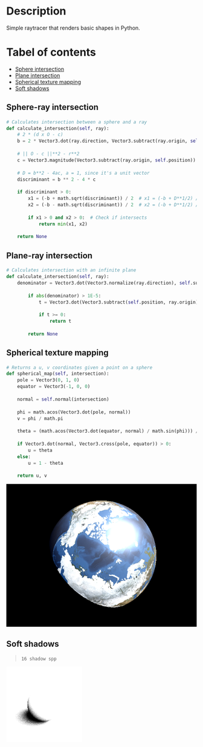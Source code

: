 # Description
Simple raytracer that renders basic shapes in Python.

# Tabel of contents
- [Sphere intersection](#Sphere-ray-intersection)
- [Plane intersection](#Plane-ray-intersection)
- [Spherical texture mapping](#Spherical-texture-mapping)
- [Soft shadows](#Soft-shadows)

## Sphere-ray intersection

```Python
# Calculates intersection between a sphere and a ray
def calculate_intersection(self, ray):
    # 2 * (d x O - c)
    b = 2 * Vector3.dot(ray.direction, Vector3.subtract(ray.origin, self.position))

    # || O - c ||**2 - r**2
    c = Vector3.magnitude(Vector3.subtract(ray.origin, self.position)) ** 2 - self.radius ** 2

    # D = b**2 - 4ac, a = 1, since it's a unit vector
    discriminant = b ** 2 - 4 * c

    if discriminant > 0:
        x1 = (-b + math.sqrt(discriminant)) / 2  # x1 = (-b + D**1/2) / 2a
        x2 = (-b - math.sqrt(discriminant)) / 2  # x2 = (-b + D**1/2) / 2a

        if x1 > 0 and x2 > 0:  # Check if intersects
            return min(x1, x2)

    return None
```

## Plane-ray intersection

```Python
# Calculates intersection with an infinite plane
def calculate_intersection(self, ray):
    denominator = Vector3.dot(Vector3.normalize(ray.direction), self.surface_normal)

        if abs(denominator) > 1E-5:
            t = Vector3.dot(Vector3.subtract(self.position, ray.origin), self.surface_normal) / denominator

            if t >= 0:
                return t

        return None
```
## Spherical texture mapping
```Python
# Returns a u, v coordinates given a point on a sphere
def spherical_map(self, intersection):
    pole = Vector3(0, 1, 0)
    equator = Vector3(-1, 0, 0)

    normal = self.normal(intersection)

    phi = math.acos(Vector3.dot(pole, normal))
    v = phi / math.pi

    theta = (math.acos(Vector3.dot(equator, normal) / math.sin(phi))) / (2 * math.pi)

    if Vector3.dot(normal, Vector3.cross(pole, equator)) > 0:
        u = theta
    else:
        u = 1 - theta

    return u, v
```
![alt text](https://github.com/ArijusGrotuzas/SimpleRayTracer/blob/main/results/combined/image.png)

## Soft shadows
>`16 shadow spp`

![alt text](https://github.com/ArijusGrotuzas/SimpleRayTracer/blob/main/results/shadow/shadow_mask.png)
